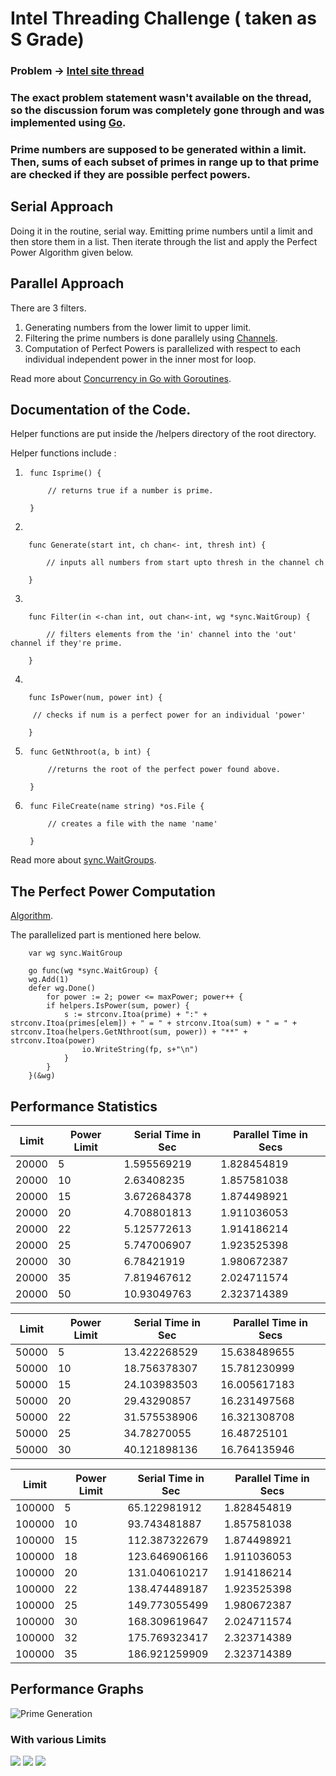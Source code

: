 # Intel Threading Challenge ( taken as S Grade)

### Problem -> [Intel site thread](https://software.intel.com/en-us/forums/p1-a2-consecutive-primes)

### The exact problem statement wasn't available on the thread, so the discussion forum was completely gone through and was implemented using [Go](https://golang.org/).

### Prime numbers are supposed to be generated within a limit. Then, sums of each subset of primes in range up to that prime are checked if they are possible perfect powers.

## Serial Approach
Doing it in the routine, serial way. Emitting prime numbers until a limit and then store them in a list. Then iterate through the list and apply the Perfect Power Algorithm given below.

## Parallel Approach

There are 3 filters.

1. Generating numbers from the lower limit to upper limit. 
2. Filtering the prime numbers is done parallely using [Channels](https://tour.golang.org/concurrency/2).
3. Computation of Perfect Powers is parallelized with respect to each individual independent power in the inner most for loop.

Read more about [Concurrency in Go with Goroutines](https://tour.golang.org/concurrency/1).
   
## Documentation of the Code.

Helper functions are put inside the /helpers directory of the root directory.

Helper functions include :

1.
        func Isprime() {
            
            // returns true if a number is prime.
        
        }

2.
    
        func Generate(start int, ch chan<- int, thresh int) {

            // inputs all numbers from start upto thresh in the channel ch

        } 

3. 
    
        func Filter(in <-chan int, out chan<-int, wg *sync.WaitGroup) {

            // filters elements from the 'in' channel into the 'out' channel if they're prime.

        }

4.
     
        func IsPower(num, power int) {

         // checks if num is a perfect power for an individual 'power'

        }


5.
        func GetNthroot(a, b int) {

            //returns the root of the perfect power found above.

        }


6.
        func FileCreate(name string) *os.File {

            // creates a file with the name 'name'

        }


Read more about [sync.WaitGroups](https://golang.org/pkg/sync/#WaitGroup).

## The Perfect Power Computation

[Algorithm](https://github.com/gowtham-munukutla/sgrade/blob/a0fd40f0891f10fcf7480f7ef2ccd9f31c13fb37/parallelPrimes/gos/par1.go#L64).

The parallelized part is mentioned here below.

```
    var wg sync.WaitGroup
    
    go func(wg *sync.WaitGroup) {
	wg.Add(1)
	defer wg.Done()
	    for power := 2; power <= maxPower; power++ {
		if helpers.IsPower(sum, power) {
    		s := strconv.Itoa(prime) + ":" + strconv.Itoa(primes[elem]) + " = " + strconv.Itoa(sum) + " = " + strconv.Itoa(helpers.GetNthroot(sum, power)) + "**" + strconv.Itoa(power)
				io.WriteString(fp, s+"\n")
	        }
	    }
    }(&wg)
```

## Performance Statistics

|Limit   | Power Limit | Serial Time in Sec |  Parallel Time in Secs |
|--------|-------------|--------------------|------------------------|
|20000	 |5	           |1.595569219         |      1.828454819       |
|20000	 |10	       |2.63408235          |      1.857581038       |
|20000	 |15	       |3.672684378         |      1.874498921       |
|20000	 |20	       |4.708801813         |      1.911036053       |
|20000	 |22	       |5.125772613         |      1.914186214       |
|20000	 |25	       |5.747006907         |      1.923525398       |
|20000	 |30	       |6.78421919          |      1.980672387       |
|20000	 |35	       |7.819467612         |      2.024711574       |
|20000	 |50	       |10.93049763         |      2.323714389       |


|Limit   | Power Limit | Serial Time in Sec |  Parallel Time in Secs |
|--------|-------------|--------------------|------------------------|
|50000	 |5	           |13.422268529        |      15.638489655      |
|50000	 |10	       |18.756378307        |      15.781230999      |
|50000	 |15	       |24.103983503        |      16.005617183      |
|50000	 |20	       |29.43290857         |      16.231497568      |
|50000	 |22	       |31.575538906        |      16.321308708      |
|50000	 |25	       |34.78270055         |      16.48725101       |
|50000	 |30	       |40.121898136        |      16.764135946      |


|Limit   | Power Limit | Serial Time in Sec |  Parallel Time in Secs |
|--------|-------------|--------------------|------------------------|
|100000	 |5	           |65.122981912        |      1.828454819       |
|100000	 |10	       |93.743481887        |      1.857581038       |
|100000	 |15	       |112.387322679       |      1.874498921       |
|100000	 |18	       |123.646906166       |      1.911036053       |
|100000	 |20	       |131.040610217       |      1.914186214       |
|100000	 |22	       |138.474489187       |      1.923525398       |
|100000	 |25	       |149.773055499       |      1.980672387       |
|100000	 |30	       |168.309619647       |      2.024711574       |
|100000	 |32	       |175.769323417       |      2.323714389       |
|100000	 |35	       |186.921259909       |      2.323714389       |


## Performance Graphs

![Prime Generation](https://i.imgur.com/5D9PDNC.png)

### With various Limits
![](https://i.imgur.com/h5IhJTP.png)
![](https://i.imgur.com/M1hTj9x.png)
![](https://i.imgur.com/rDxW3r1.png)
